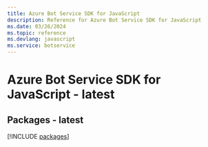 ```yaml
---
title: Azure Bot Service SDK for JavaScript
description: Reference for Azure Bot Service SDK for JavaScript
ms.date: 03/26/2024
ms.topic: reference
ms.devlang: javascript
ms.service: botservice
---
```

# Azure Bot Service SDK for JavaScript - latest
## Packages - latest
[!INCLUDE [packages](bot-service-index.md)]